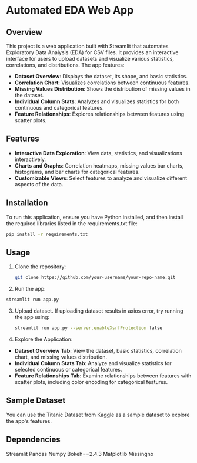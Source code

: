 # Automated EDA Web App

## Overview

This project is a web application built with Streamlit that automates Exploratory Data Analysis (EDA) for CSV files. It provides an interactive interface for users to upload datasets and visualize various statistics, correlations, and distributions. The app features:

- **Dataset Overview**: Displays the dataset, its shape, and basic statistics.
- **Correlation Chart**: Visualizes correlations between continuous features.
- **Missing Values Distribution**: Shows the distribution of missing values in the dataset.
- **Individual Column Stats**: Analyzes and visualizes statistics for both continuous and categorical features.
- **Feature Relationships**: Explores relationships between features using scatter plots.

## Features

- **Interactive Data Exploration**: View data, statistics, and visualizations interactively.
- **Charts and Graphs**: Correlation heatmaps, missing values bar charts, histograms, and bar charts for categorical features.
- **Customizable Views**: Select features to analyze and visualize different aspects of the data.

## Installation

To run this application, ensure you have Python installed, and then install the required libraries listed in the requirements.txt file:

```bash
pip install -r requirements.txt
```

## Usage
1. Clone the repository:
   ```bash
   git clone https://github.com/your-username/your-repo-name.git
   ```
2. Run the app:
  ```bash
  streamlit run app.py
  ```
3. Upload dataset. If uploading dataset results in axios error, try running the app using:
   ```bash
   streamlit run app.py --server.enableXsrfProtection false
   ```
4. Explore the Application:
  - **Dataset Overview Tab**: View the dataset, basic statistics, correlation chart, and missing values distribution.
  - **Individual Column Stats Tab**: Analyze and visualize statistics for selected continuous or categorical features.
  - **Feature Relationships Tab**: Examine relationships between features with scatter plots, including color encoding for categorical features.

## Sample Dataset
You can use the Titanic Dataset from Kaggle as a sample dataset to explore the app's features.

## Dependencies
Streamlit
Pandas
Numpy
Bokeh==2.4.3
Matplotlib
Missingno

